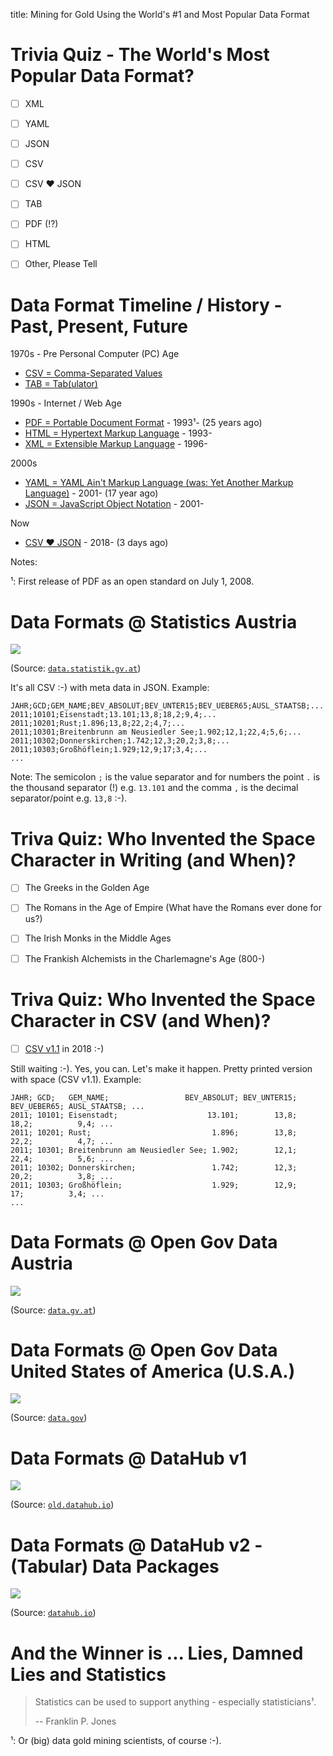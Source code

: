 title: Mining for Gold Using the World's #1 and Most Popular Data Format




# Trivia Quiz - The World's Most Popular Data Format?

- [ ]  XML
- [ ]  YAML
- [ ]  JSON
- [ ]  CSV
- [ ]  CSV ♥ JSON
- [ ]  TAB
- [ ]  PDF (!?)
- [ ]  HTML
- [ ]  Other, Please Tell




# Data Format Timeline / History - Past, Present, Future


1970s - Pre Personal Computer (PC) Age

- [CSV = Comma-Separated Values](https://en.wikipedia.org/wiki/Comma-separated_values)
- [TAB = Tab(ulator)](https://en.wikipedia.org/wiki/Tab_key)


1990s - Internet / Web Age

- [PDF = Portable Document Format](https://adobe.com/pdf) - 1993¹-  (25 years ago)
- [HTML = Hypertext Markup Language](https://www.w3.org/html/) - 1993-
- [XML = Extensible Markup Language](https://www.w3.org/XML/) - 1996-

2000s  

- [YAML = YAML Ain't Markup Language (was: Yet Another Markup Language)](http://yaml.org) - 2001-  (17 year ago)
- [JSON = JavaScript Object Notation](https://json.org)  - 2001-

Now

- [CSV ♥ JSON](https://github.com/csv11/csv-json) - 2018-  (3 days ago)


Notes:

¹: First release of PDF as an open standard on July 1, 2008.





# Data Formats @ Statistics Austria


![](i/opendata-statistik-austria.png)

(Source: [`data.statistik.gv.at`](http://data.statistik.gv.at/web/catalog.jsp))

It's all CSV :-) with meta data in JSON. Example:

```
JAHR;GCD;GEM_NAME;BEV_ABSOLUT;BEV_UNTER15;BEV_UEBER65;AUSL_STAATSB;...
2011;10101;Eisenstadt;13.101;13,8;18,2;9,4;...
2011;10201;Rust;1.896;13,8;22,2;4,7;...
2011;10301;Breitenbrunn am Neusiedler See;1.902;12,1;22,4;5,6;...
2011;10302;Donnerskirchen;1.742;12,3;20,2;3,8;...
2011;10303;Großhöflein;1.929;12,9;17;3,4;...
...
```

Note: The semicolon `;` is the value separator and for numbers
the point `.` is the thousand separator (!) e.g. `13.101`
and the comma `,` is the decimal separator/point e.g. `13,8` :-).


# Triva Quiz: Who Invented the Space Character in Writing (and When)?

- [ ] The Greeks in the Golden Age
- [ ] The Romans in the Age of Empire (What have the Romans ever done for us?)
- [ ] The Irish Monks in the Middle Ages 
- [ ] The Frankish Alchemists in the Charlemagne's Age (800-)



# Triva Quiz: Who Invented the Space Character in CSV (and When)?

- [ ] [CSV v1.1](https://csv11.github.io) in 2018 :-)

Still waiting :-). Yes, you can. Let's make it happen.
Pretty printed version with space (CSV v1.1). Example:

```
JAHR; GCD;   GEM_NAME;                 BEV_ABSOLUT; BEV_UNTER15; BEV_UEBER65; AUSL_STAATSB; ...
2011; 10101; Eisenstadt;                    13.101;        13,8;        18,2;          9,4; ...
2011; 10201; Rust;                           1.896;        13,8;        22,2;          4,7; ...
2011; 10301; Breitenbrunn am Neusiedler See; 1.902;        12,1;        22,4;          5,6; ...
2011; 10302; Donnerskirchen;                 1.742;        12,3;        20,2;          3,8; ...
2011; 10303; Großhöflein;                    1.929;        12,9;          17;          3,4; ...
...
```







# Data Formats @ Open Gov Data Austria

![](i/opendata-austria-gov.png)

(Source: [`data.gv.at`](https://www.data.gv.at/suche/))



# Data Formats @ Open Gov Data United States of America (U.S.A.)

![](i/opendata-us-gov.png)

(Source: [`data.gov`](https://catalog.data.gov/dataset))



# Data Formats @ DataHub v1

![](i/opendata-datahub.png)

(Source: [`old.datahub.io`](https://old.datahub.io/dataset))



# Data Formats @ DataHub v2  - (Tabular) Data Packages

![](i/opendata-datahub-v2.png)

(Source: [`datahub.io`](https://datahub.io/core/gold-prices))







# And the Winner is ... Lies, Damned Lies and Statistics

>  Statistics can be used to support anything - especially statisticians¹. 
>
> -- Franklin P. Jones

¹: Or (big) data gold mining scientists, of course :-).

